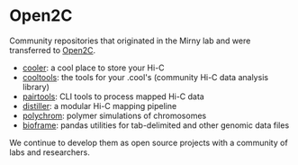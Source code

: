 # Open2C

Community repositories that originated in the Mirny lab and were transferred to [Open2C](https://github.com/open2c).

* [cooler](https://github.com/open2c/cooler): a cool place to store your Hi-C
* [cooltools](https://github.com/open2c/cooltools): the tools for your .cool's (community Hi-C data analysis library)
* [pairtools](https://github.com/open2c/pairtools): CLI tools to process mapped Hi-C data
* [distiller](https://github.com/open2c/distiller-nf): a modular Hi-C mapping pipeline
* [polychrom](https://github.com/open2c/polychrom): polymer simulations of chromosomes
* [bioframe](https://github.com/open2c/bioframe): pandas utilities for tab-delimited and other genomic data files

We continue to develop them as open source projects with a community of labs and researchers. 
